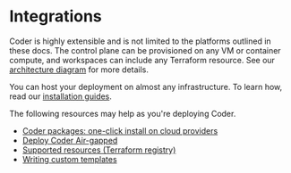 # Integrations

Coder is highly extensible and is not limited to the platforms outlined in these
docs. The control plane can be provisioned on any VM or container compute, and
workspaces can include any Terraform resource. See our
[architecture diagram](../infrastructure/architecture.md) for more details.

You can host your deployment on almost any infrastructure. To learn how, read
our [installation guides](../../install/index.md).

<children></children>

The following resources may help as you're deploying Coder.

- [Coder packages: one-click install on cloud providers](https://github.com/coder/packages)
- [Deploy Coder Air-gapped](../../install/airgap.md)
- [Supported resources (Terraform registry)](https://registry.terraform.io)
- [Writing custom templates](../templates/index.md)
